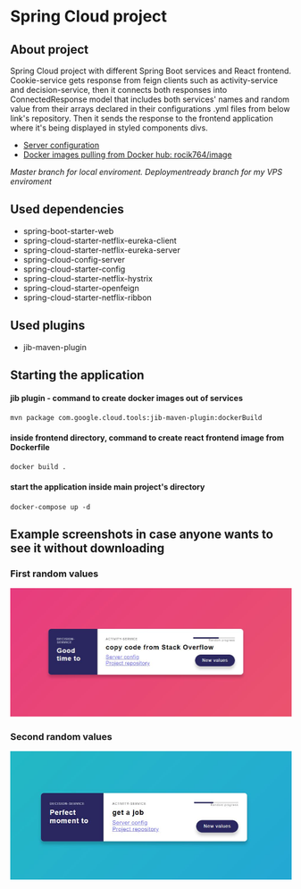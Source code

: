 # Spring Cloud project

## About project
Spring Cloud project with different Spring Boot services and React frontend. Cookie-service gets 
response from feign clients such as activity-service and decision-service, then it connects both
responses into ConnectedResponse model that includes both services' names and random value from
their arrays declared in their configurations .yml files from below link's repository. Then it sends
the response to the frontend application where it's being displayed in styled components divs.

* [Server configuration](https://github.com/Rocik764/fortune-cookie)
* [Docker images pulling from Docker hub: rocik764/image](https://hub.docker.com/)

_Master branch for local enviroment. Deploymentready branch for my VPS enviroment_

## Used dependencies
* spring-boot-starter-web
* spring-cloud-starter-netflix-eureka-client
* spring-cloud-starter-netflix-eureka-server
* spring-cloud-config-server
* spring-cloud-starter-config
* spring-cloud-starter-netflix-hystrix
* spring-cloud-starter-openfeign
* spring-cloud-starter-netflix-ribbon
## Used plugins
* jib-maven-plugin

## Starting the application
#### jib plugin - command to create docker images out of services
    mvn package com.google.cloud.tools:jib-maven-plugin:dockerBuild
#### inside frontend directory, command to create react frontend image from Dockerfile
    docker build .
#### start the application inside main project's directory
	docker-compose up -d

[first]: ./readme_images/random_value_first.JPG "First"
[second]: ./readme_images/random_value_second.JPG "Second"

## Example screenshots in case anyone wants to see it without downloading
### First random values
![alt text][first]
### Second random values
![alt text][second]